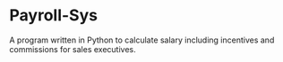 # Payroll-Sys
A program written in Python to calculate salary including incentives and commissions for sales executives.
